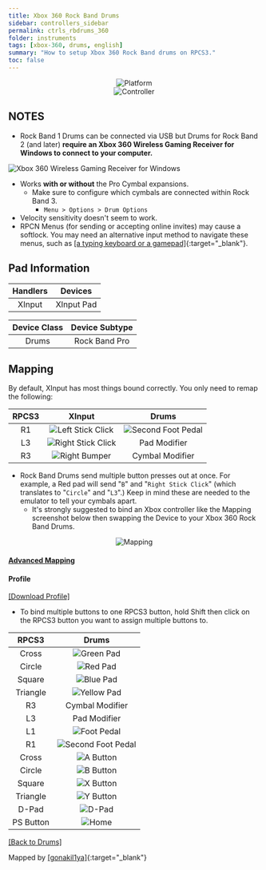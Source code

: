 ```yaml
---
title: Xbox 360 Rock Band Drums
sidebar: controllers_sidebar
permalink: ctrls_rbdrums_360
folder: instruments
tags: [xbox-360, drums, english]
summary: "How to setup Xbox 360 Rock Band drums on RPCS3."
toc: false
---
```


<div align="center"> <img src="https://carlmylo.github.io/docu-rpcs3/images/instruments/plat/360.png" alt="Platform" title="Platform"></div>

<div align="center"> <img src="https://carlmylo.github.io/docu-rpcs3/images/instruments/cont/rbdrmscontroller.png" alt="Controller" title="Controller"></div>

## NOTES

* Rock Band 1 Drums can be connected via USB but Drums for Rock Band 2 (and later) **require an Xbox 360 Wireless Gaming Receiver for Windows to connect to your computer.**

![Xbox 360 Wireless Gaming Receiver for Windows](https://carlmylo.github.io/docu-rpcs3/images/btns/ctrls/360/receiver.png "Xbox 360 Wireless Gaming Receiver for Windows")

* Works **with or without** the Pro Cymbal expansions.
	* Make sure to configure which cymbals are connected within Rock Band 3.
		* `Menu > Options > Drum Options`
* Velocity sensitivity doesn't seem to work.
* RPCN Menus (for sending or accepting online invites) may cause a softlock. You may need an alternative input method to navigate these menus, such as [[a typing keyboard or a gamepad]](https://carlmylo.github.io/docu-rpcs3/ctrls_pads){:target="_blank"}.

## Pad Information

| Handlers | Devices |
|:------------------:|:---------------------:|
| XInput | XInput Pad |

| Device Class | Device Subtype |
|:------------------:|:---------------------:|
| Drums | Rock Band Pro |

## Mapping

By default, XInput has most things bound correctly. You only need to remap the following:

| **RPCS3** | **XInput** | **Drums** |
|:--------:|:-----------:|:-----------:|
| R1 | ![Left Stick Click](https://carlmylo.github.io/docu-rpcs3/images/btns/ctrls/360/lsc.png "Left Stick Click") | ![Second Foot Pedal](https://carlmylo.github.io/docu-rpcs3/images/btns/drms/rb/kp.png "Second Foot Pedal") | 
| L3 | ![Right Stick Click](https://carlmylo.github.io/docu-rpcs3/images/btns/ctrls/360/rsc.png "Right Stick Click") | Pad Modifier | 
| R3 | ![Right Bumper](https://carlmylo.github.io/docu-rpcs3/images/btns/ctrls/360/rb.png "Right Bumper") | Cymbal Modifier |

* Rock Band Drums send multiple button presses out at once. For example, a Red pad will send "`B`" and "`Right Stick Click`" (which translates to "`Circle`" and "`L3`".) Keep in mind these are needed to the emulator to tell your cymbals apart.
	* It's strongly suggested to bind an Xbox controller like the Mapping screenshot below then swapping the Device to your Xbox 360 Rock Band Drums.

<div align="center"> <img src="https://carlmylo.github.io/docu-rpcs3/images/instruments/maps/drmsxboxrbmapping.png" alt="Mapping" title="Mapping"></div>

<div class="panel-group" id="accordion">
                    <div class="panel panel-default">
                        <div class="panel-heading">
                            <h4 class="panel-title">
                                <a class="noCrossRef accordion-toggle" data-toggle="collapse" data-parent="#accordion" href="#advanced-mapping">Advanced Mapping</a>
                            </h4>
                        </div>
                        <div id="advanced-mapping" class="panel-collapse collapse noCrossRef">
                            <div class="panel-body">
<h4 id="profile">Profile</h4>
<p><a href="https://github.com/carlmylo/docu-rpcs3/raw/gh-pages/downloads/instrument-repo/Xbox%20Rock%20Band%20Drums.7z">[Download Profile]</a></p>
<ul>
<li>To bind multiple buttons to one RPCS3 button, hold Shift then click on the RPCS3 button you want to assign multiple buttons to.</li>
</ul>

<table>
<thead>
<tr>
<th align="center"><strong>RPCS3</strong></th>
<th align="center"><strong>Drums</strong></th>
</tr>
</thead>
<tbody>
<tr>
<td align="center">Cross</td>
<td align="center"><img src="https://carlmylo.github.io/docu-rpcs3/images/btns/drms/rb/gp.png" alt="Green Pad" title="Green Pad"></td>
</tr>
<tr>
<td align="center">Circle</td>
<td align="center"><img src="https://carlmylo.github.io/docu-rpcs3/images/btns/drms/rb/rp.png" alt="Red Pad" title="Red Pad"></td>
</tr>
<tr>
<td align="center">Square</td>
<td align="center"><img src="https://carlmylo.github.io/docu-rpcs3/images/btns/drms/rb/bp.png" alt="Blue Pad" title="Blue Pad"></td>
</tr>
<tr>
<td align="center">Triangle</td>
<td align="center"><img src="https://carlmylo.github.io/docu-rpcs3/images/btns/drms/rb/yp.png" alt="Yellow Pad" title="Yellow Pad"></td>
</tr>
<tr>
<td align="center">R3</td>
<td align="center">Cymbal Modifier</td>
</tr>
<tr>
<td align="center">L3</td>
<td align="center">Pad Modifier</td>
</tr>
<tr>
<td align="center">L1</td>
<td align="center"><img src="https://carlmylo.github.io/docu-rpcs3/images/btns/drms/rb/kp.png" alt="Foot Pedal" title="Foot Pedal"></td>
</tr>
<tr>
<td align="center">R1</td>
<td align="center"><img src="https://carlmylo.github.io/docu-rpcs3/images/btns/drms/rb/kp.png" alt="Second Foot Pedal" title="Second Foot Pedal"></td>
</tr>
<tr>
<td align="center">Cross</td>
<td align="center"><img src="https://carlmylo.github.io/docu-rpcs3/images/btns/ctrls/360/a.png" alt="A Button" title="A Button"></td>
</tr>
<tr>
<td align="center">Circle</td>
<td align="center"><img src="https://carlmylo.github.io/docu-rpcs3/images/btns/ctrls/360/b.png" alt="B Button" title="B Button"></td>
</tr>
<tr>
<td align="center">Square</td>
<td align="center"><img src="https://carlmylo.github.io/docu-rpcs3/images/btns/ctrls/360/x.png" alt="X Button" title="X Button"></td>
</tr>
<tr>
<td align="center">Triangle</td>
<td align="center"><img src="https://carlmylo.github.io/docu-rpcs3/images/btns/ctrls/360/y.png" alt="Y Button" title="Y Button"></td>
</tr>
<tr>
<td align="center">D-Pad</td>
<td align="center"><img src="https://carlmylo.github.io/docu-rpcs3/images/btns/ctrls/xbox/dp.png" alt="D-Pad" title="D-Pad"></td>
</tr>
<tr>
<td align="center">PS Button</td>
<td align="center"><img src="https://carlmylo.github.io/docu-rpcs3/images/btns/drms/rb/home.png" alt="Home" title="Home"></td>
</tr>
</tbody>
</table>
                            </div>
                        </div>
                    </div>
                    <!-- /.panel -->
</div>
<!-- /.panel-group -->

[[Back to Drums]](https://carlmylo.github.io/docu-rpcs3/ctrls_drums)

Mapped by [[gonakil1ya]](https://linktr.ee/Gonakil1ya){:target="_blank"}